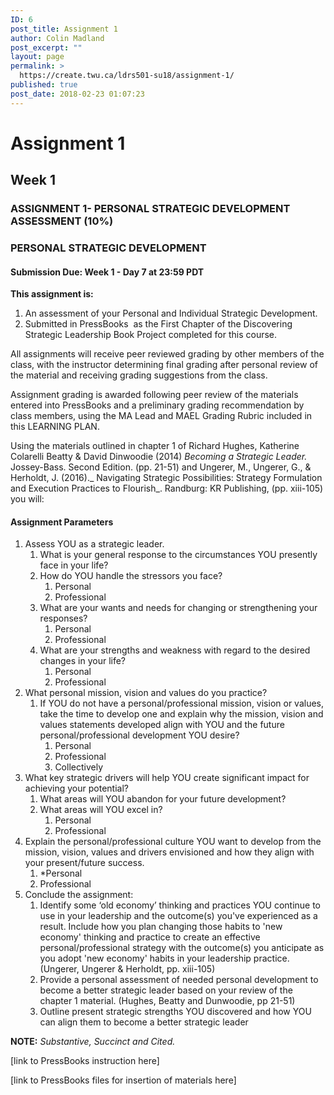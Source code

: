 ```yaml
---
ID: 6
post_title: Assignment 1
author: Colin Madland
post_excerpt: ""
layout: page
permalink: >
  https://create.twu.ca/ldrs501-su18/assignment-1/
published: true
post_date: 2018-02-23 01:07:23
---
```

<h1>Assignment 1</h1>

<h2><strong>Week 1</strong></h2>

<h3><strong>ASSIGNMENT 1- PERSONAL STRATEGIC DEVELOPMENT ASSESSMENT (10%)</strong></h3>

<h3><strong>PERSONAL STRATEGIC DEVELOPMENT</strong></h3>

<h4><strong>Submission Due: Week 1 - Day 7 at 23:59 PDT</strong></h4>

<strong>This assignment is:</strong>

<ol>
    <li>An assessment of your Personal and Individual Strategic Development.</li>
    <li>Submitted in PressBooks  as the First Chapter of the Discovering Strategic Leadership Book Project completed for this course.</li>
</ol>

All assignments will receive peer reviewed grading by other members of the class, with the instructor determining final grading after personal review of the material and receiving grading suggestions from the class.

Assignment grading is awarded following peer review of the materials entered into PressBooks and a preliminary grading recommendation by class members, using the MA Lead and MAEL Grading Rubric included in this LEARNING PLAN.

Using the materials outlined in chapter 1 of Richard Hughes, Katherine Colarelli Beatty &amp; David Dinwoodie (2014) <em>Becoming a Strategic Leader.</em> Jossey-Bass. Second Edition. (pp. 21-51) and Ungerer, M., Ungerer, G., &amp; Herholdt, J. (2016)._ Navigating Strategic Possibilities: Strategy Formulation and Execution Practices to Flourish_. Randburg: KR Publishing, (pp. xiii-105) you will:

<h4><strong>Assignment Parameters</strong></h4>

<ol>
    <li>Assess YOU as a strategic leader.
<ol>
    <li>What is your general response to the circumstances YOU presently face in your life?</li>
    <li>How do YOU handle the stressors you face?
<ol>
    <li>Personal</li>
    <li>Professional</li>
</ol>
</li>
    <li>What are your wants and needs for changing or strengthening your responses?
<ol>
    <li>Personal</li>
    <li>Professional</li>
</ol>
</li>
    <li>What are your strengths and weakness with regard to the desired changes in your life?
<ol>
    <li>Personal</li>
    <li>Professional</li>
</ol>
</li>
</ol>
</li>
    <li>What personal mission, vision and values do you practice?
<ol>
    <li>If YOU do not have a personal/professional mission, vision or values, take the time to develop one and explain why the mission, vision and values statements developed align with YOU and the future personal/professional development YOU desire?
<ol>
    <li>Personal</li>
    <li>Professional</li>
    <li>Collectively</li>
</ol>
</li>
</ol>
</li>
    <li>What key strategic drivers will help YOU create significant impact for achieving your potential?
<ol>
    <li>What areas will YOU abandon for your future development?</li>
    <li>What areas will YOU excel in?
<ol>
    <li>Personal</li>
    <li>Professional</li>
</ol>
</li>
</ol>
</li>
    <li>Explain the personal/professional culture YOU want to develop from the mission, vision, values and drivers envisioned and how they align with your present/future success.
<ol>
    <li>*Personal</li>
    <li>Professional</li>
</ol>
</li>
    <li>Conclude the assignment:
<ol>
    <li>Identify some ‘old economy’ thinking and practices YOU continue to use in your leadership and the outcome(s) you've experienced as a result. Include how you plan changing those habits to 'new economy' thinking and practice to create an effective personal/professional strategy with the outcome(s) you anticipate as you adopt 'new economy' habits in your leadership practice. (Ungerer, Ungerer &amp; Herholdt, pp. xiii-105)</li>
    <li>Provide a personal assessment of needed personal development to become a better strategic leader based on your review of the chapter 1 material. (Hughes, Beatty and Dunwoodie, pp 21-51)</li>
    <li>Outline present strategic strengths YOU discovered and how YOU can align them to become a better strategic leader</li>
</ol>
</li>
</ol>

<strong>NOTE:</strong> <em>Substantive, Succinct and Cited.</em>

[link to PressBooks instruction here]

[link to PressBooks files for insertion of materials here]